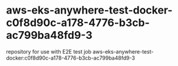 # aws-eks-anywhere-test-docker-c0f8d90c-a178-4776-b3cb-ac799ba48fd9-3
repository for use with E2E test job aws-eks-anywhere-test-docker:c0f8d90c-a178-4776-b3cb-ac799ba48fd9-3
